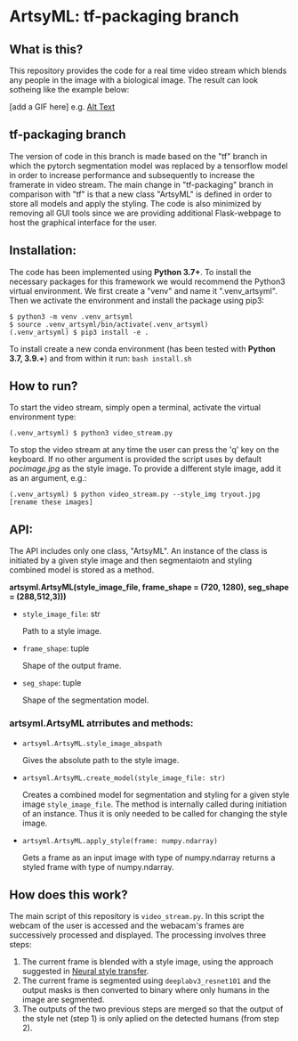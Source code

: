 # ArtsyML: tf-packaging branch

## What is this?

This repository provides the code for a real time video stream which blends any people in the image with a biological image. The result can look sotheing like the example below:

[add a GIF here] e.g. [Alt Text](https://media.giphy.com/media/vFKqnCdLPNOKc/giphy.gif)


## tf-packaging branch

The version of code in this branch is made based on the "tf" branch in which the pytorch segmentation model was replaced by a tensorflow model in order to increase performance and subsequently to increase the framerate in video stream. The main change in "tf-packaging" branch in comparison with "tf" is that a new class "ArtsyML" is defined in order to store all models and apply the styling. The code is also minimized by removing all GUI tools since we are providing additional Flask-webpage to host the graphical interface for the user.

## Installation:

The code has been implemented using **Python 3.7+**. To install the necessary packages for this framework we would recommend the Python3 virtual environment. We first create a "venv" and name it ".venv_artsyml". Then we activate the environment and install the package using pip3:


```console
$ python3 -m venv .venv_artsyml
$ source .venv_artsyml/bin/activate(.venv_artsyml) 
(.venv_artsyml) $ pip3 install -e .
```

To install create a new conda environment (has been tested with **Python 3.7, 3.9.+**) and from within it run: ```bash install.sh```

## How to run?
To start the video stream, simply open a terminal, activate the virtual environment type:

```console
(.venv_artsyml) $ python3 video_stream.py
```

To stop the video stream at any time the user can press the 'q' key on the keyboard. If no other argument is provided the script uses by default _pocimage.jpg_ as the style image. To provide a different style image, add it as an argument, e.g.:


```console
(.venv_artsyml) $ python video_stream.py --style_img tryout.jpg [rename these images]
```
## API:
The API includes only one class, "ArtsyML". An instance of the class is initiated by a given style image and then segmentaiotn and styling combined model is stored as a method.

**artsyml.ArtsyML(style_image_file, frame_shape = (720, 1280), seg_shape = (288,512,3)))**

* `style_image_file`: str

    Path to a style image.

* `frame_shape`: tuple

    Shape of the output frame.

* `seg_shape`: tuple

    Shape of the segmentation model.

### artsyml.ArtsyML atrributes and methods:

* `artsyml.ArtsyML.style_image_abspath`

    Gives the absolute path to the style image.

* `artsyml.ArtsyML.create_model(style_image_file: str)`

    Creates a combined model for segmentation and styling for a given style image `style_image_file`. The method is internally called during initiation of an instance. Thus it is only needed to be called for changing the style image.

* `artsyml.ArtsyML.apply_style(frame: numpy.ndarray)`

    Gets a frame as an input image with type of numpy.ndarray returns a styled frame with type of numpy.ndarray.




## How does this work?

The main script of this repository is ```video_stream.py```. In this script the webcam of the user is accessed and the webacam's frames are successively processed and displayed. The processing involves three steps:

1. The current frame is blended with a style image, using the approach suggested in [Neural style transfer](https://www.tensorflow.org/tutorials/generative/style_transfer).
2. The current frame is segmented using ```deeplabv3_resnet101``` and the output masks is then converted to binary where only humans in the image are segmented.
3. The outputs of the two previous steps are merged so that the output of the style net (step 1) is only aplied on the detected humans (from step 2). 

